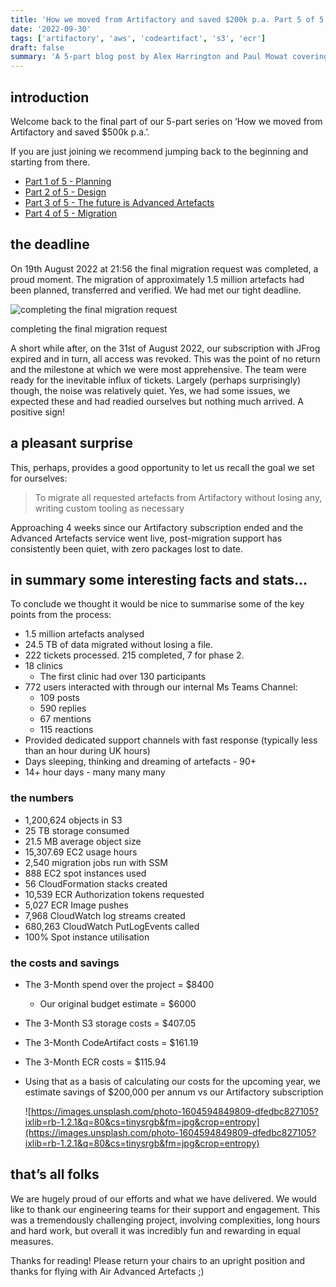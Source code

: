 ```yaml
---
title: 'How we moved from Artifactory and saved $200k p.a. Part 5 of 5 - Reaching our goal'
date: '2022-09-30'
tags: ['artifactory', 'aws', 'codeartifact', 's3', 'ecr']
draft: false
summary: 'A 5-part blog post by Alex Harrington and Paul Mowat covering the migration of 25 TB of artefacts from JFrog Artifactory to a custom solution we created for Advanced, achieving significant cost efficiency. This part covers reaching our goal and some stats behind the process.'
---
```


## introduction

Welcome back to the final part of our 5-part series on ‘How we moved from Artifactory and saved $500k p.a.’.

If you are just joining we recommend jumping back to the beginning and starting from there.

- [Part 1 of 5 - Planning](/blog/how-we-moved-from-artifactory-and-saved-200k/part-1-planning)
- [Part 2 of 5 - Design](/blog/how-we-moved-from-artifactory-and-saved-200k/part-2-design)
- [Part 3 of 5 - The future is Advanced Artefacts](/blog/how-we-moved-from-artifactory-and-saved-200k/part-3-the-future-is-advanced-artefacts)
- [Part 4 of 5 - Migration](/blog/how-we-moved-from-artifactory-and-saved-200k/part-4-migration)

## the deadline

On 19th August 2022 at 21:56 the final migration request was completed, a proud moment. The migration of approximately 1.5 million artefacts had been planned, transferred and verified. We had met our tight deadline.

![completing the final migration request](/static/images/how-we-moved-from-artifactory-and-saved-200k/part-5/completion.png)

completing the final migration request

A short while after, on the 31st of August 2022, our subscription with JFrog expired and in turn, all access was revoked. This was the point of no return and the milestone at which we were most apprehensive. The team were ready for the inevitable influx of tickets. Largely (perhaps surprisingly) though, the noise was relatively quiet. Yes, we had some issues, we expected these and had readied ourselves but nothing much arrived. A positive sign!

## a pleasant surprise

This, perhaps, provides a good opportunity to let us recall the goal we set for ourselves:

> To migrate all requested artefacts from Artifactory without losing any, writing custom tooling as necessary

Approaching 4 weeks since our Artifactory subscription ended and the Advanced Artefacts service went live, post-migration support has consistently been quiet, with zero packages lost to date.

## in summary some interesting facts and stats…

To conclude we thought it would be nice to summarise some of the key points from the process:

- 1.5 million artefacts analysed
- 24.5 TB of data migrated without losing a file.
- 222 tickets processed. 215 completed, 7 for phase 2.
- 18 clinics
  - The first clinic had over 130 participants
- 772 users interacted with through our internal Ms Teams Channel:
  - 109 posts
  - 590 replies
  - 67 mentions
  - 115 reactions
- Provided dedicated support channels with fast response (typically less than an hour during UK hours)
- Days sleeping, thinking and dreaming of artefacts - 90+
- 14+ hour days - many many many

### the numbers

- 1,200,624 objects in S3
- 25 TB storage consumed
- 21.5 MB average object size
- 15,307.69 EC2 usage hours
- 2,540 migration jobs run with SSM
- 888 EC2 spot instances used
- 56 CloudFormation stacks created
- 10,539 ECR Authorization tokens requested
- 5,027 ECR Image pushes
- 7,968 CloudWatch log streams created
- 680,263 CloudWatch PutLogEvents called
- 100% Spot instance utilisation

### the costs and savings

- The 3-Month spend over the project = $8400
  - Our original budget estimate = $6000
- The 3-Month S3 storage costs = $407.05
- The 3-Month CodeArtifact costs = $161.19
- The 3-Month ECR costs = $115.94
- Using that as a basis of calculating our costs for the upcoming year, we estimate savings of $200,000 per annum vs our Artifactory subscription

    ![https://images.unsplash.com/photo-1604594849809-dfedbc827105?ixlib=rb-1.2.1&q=80&cs=tinysrgb&fm=jpg&crop=entropy](https://images.unsplash.com/photo-1604594849809-dfedbc827105?ixlib=rb-1.2.1&q=80&cs=tinysrgb&fm=jpg&crop=entropy)

## that’s all folks

We are hugely proud of our efforts and what we have delivered. We would like to thank our engineering teams for their support and engagement. This was a tremendously challenging project, involving complexities, long hours and hard work, but overall it was incredibly fun and rewarding in equal measures.

Thanks for reading! Please return your chairs to an upright position and thanks for flying with Air Advanced Artefacts ;)
